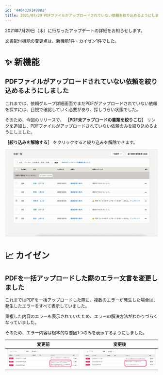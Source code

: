 ```yaml
---
id: '4404339149081'
title: 2021/07/29 PDFファイルがアップロードされていない依頼を絞り込めるようにしました 他1件
---
```

2021年7月29日（木）に行なったアップデートの詳細をお知らせします。

文書配付機能の変更点は、新機能1件・カイゼン1件でした。

# ✨ 新機能

## PDFファイルがアップロードされていない依頼を絞り込めるようにしました

これまでは、依頼グループ詳細画面でまだPDFがアップロードされていない依頼を探すには、目視で確認していく必要があり、探しづらい状態でした。

そのため、今回のリリースで、 **［PDF未アップロードの書類を絞りこむ］** リンクを追加し、PDFファイルがアップロードされていない依頼のみを絞り込めるようにしました。

 **［絞り込みを解除する］** をクリックすると絞り込みを解除できます。

![](./ezgif-2-4024ba31cde4.gif)

# 📈 カイゼン

## PDFを一括アップロードした際のエラー文言を変更しました

これまではPDFを一括アップロードした際に、複数のエラーが発生した場合は、発生したエラーをすべて表示していました。

重複した内容のエラーも表示されていたため、エラーの解決方法がわかりづらくなっていました。

そのため、エラー内容は根本的な要因1つのみを表示するようにしました。

| 変更前 | 変更後 |
| --- | --- |
| ![](./upload_11682a05b4c40486f69f282cbe1eb1a9-2.png) | ![](./upload_f7b3ad18aeb7bff632c36dc0e47f58cd.png) |
